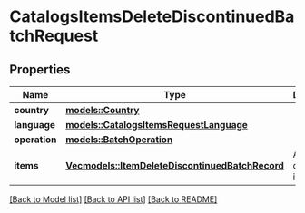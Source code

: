 # CatalogsItemsDeleteDiscontinuedBatchRequest

## Properties

Name | Type | Description | Notes
------------ | ------------- | ------------- | -------------
**country** | [**models::Country**](Country.md) |  | 
**language** | [**models::CatalogsItemsRequestLanguage**](CatalogsItemsRequest_language.md) |  | 
**operation** | [**models::BatchOperation**](BatchOperation.md) |  | 
**items** | [**Vec<models::ItemDeleteDiscontinuedBatchRecord>**](ItemDeleteDiscontinuedBatchRecord.md) | Array with catalogs items | 

[[Back to Model list]](../README.md#documentation-for-models) [[Back to API list]](../README.md#documentation-for-api-endpoints) [[Back to README]](../README.md)


